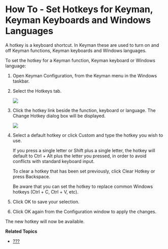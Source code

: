# How To - Set Hotkeys for Keyman, Keyman Keyboards and Windows Languages

A hotkey is a keyboard shortcut. In Keyman these are used to turn on and
off Keyman functions, Keyman keyboards and Windows languages.

To set the hotkey for a Keyman function, Keyman keyboard or Windows
language:

1.  Open Keyman Configuration, from the Keyman menu in the Windows
    taskbar.

2.  Select the Hotkeys tab.

    ![](desktop_images/tab-hotkeys.png)

3.  Click the hotkey link beside the function, keyboard or language. The
    Change Hotkey dialog box will be displayed.

    ![](desktop_images/hotkeys-change.png)

4.  Select a default hotkey or click Custom and type the hotkey you wish
    to use.

    <div class="note">

    If you press a single letter or Shift plus a single letter, the
    hotkey will default to Ctrl + Alt plus the letter you pressed, in
    order to avoid conflicts with standard keyboard input.

    </div>

    <div class="note">

    To clear a hotkey that has been set previously, click Clear Hotkey
    or press Backspace.

    </div>

    <div class="note">

    Be aware that you can set the hotkey to replace common Windows
    hotkeys (Ctrl + C, Ctrl + V, etc).

    </div>

5.  Click OK to save your selection.

6.  Click OK again from the Configuration window to apply the changes.

The new hotkey will now be available.

**Related Topics**

-   [???](#basic_hotkeys_tab)
